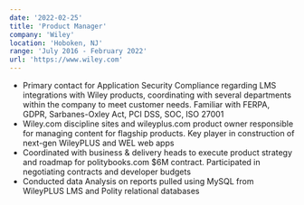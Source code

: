 ```yaml
---
date: '2022-02-25'
title: 'Product Manager'
company: 'Wiley'
location: 'Hoboken, NJ'
range: 'July 2016 - February 2022'
url: 'https://www.wiley.com'
---
```


- Primary contact for Application Security Compliance regarding LMS integrations with Wiley products, coordinating with several departments within the company to meet customer needs. Familiar with FERPA, GDPR, Sarbanes-Oxley Act, PCI DSS, SOC, ISO 27001
- Wiley.com discipline sites and wileyplus.com product owner responsible for managing content for flagship products. Key player in construction of next-gen WileyPLUS and WEL web apps
- Coordinated with business & delivery heads to execute product strategy and roadmap for politybooks.com $6M contract. Participated in negotiating contracts and developer budgets
- Conducted data Analysis on reports pulled using MySQL from WileyPLUS LMS and Polity relational databases
